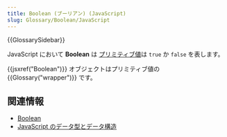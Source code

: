 ```yaml
---
title: Boolean (ブーリアン) (JavaScript)
slug: Glossary/Boolean/JavaScript
---
```


{{GlossarySidebar}}

JavaScript において **Boolean** は [プリミティブ値](/ja/docs/Glossary/Primitive)は `true` か `false` を表します。

{{jsxref("Boolean")}} オブジェクトはプリミティブ値の {{Glossary("wrapper")}} です。

## 関連情報

- [Boolean](/ja/docs/Web/JavaScript/Reference/Global_Objects/Boolean)
- [JavaScript のデータ型とデータ構造](/ja/docs/Web/JavaScript/Data_structures)